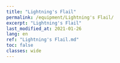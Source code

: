 ```yaml
---
title: "Lightning's Flail"
permalink: /equipment/Lightning's Flail/
excerpt: "Lightning's Flail"
last_modified_at: 2021-01-26
lang: en
ref: "Lightning's Flail.md"
toc: false
classes: wide
---
```


